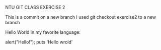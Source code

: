 NTU GIT CLASS EXERCISE 2

This is a commit on a new branch I used git checkout exercise2 to a new branch

Hello World in my favorite language:

alert("Hello!");
puts 'Hello wrold'